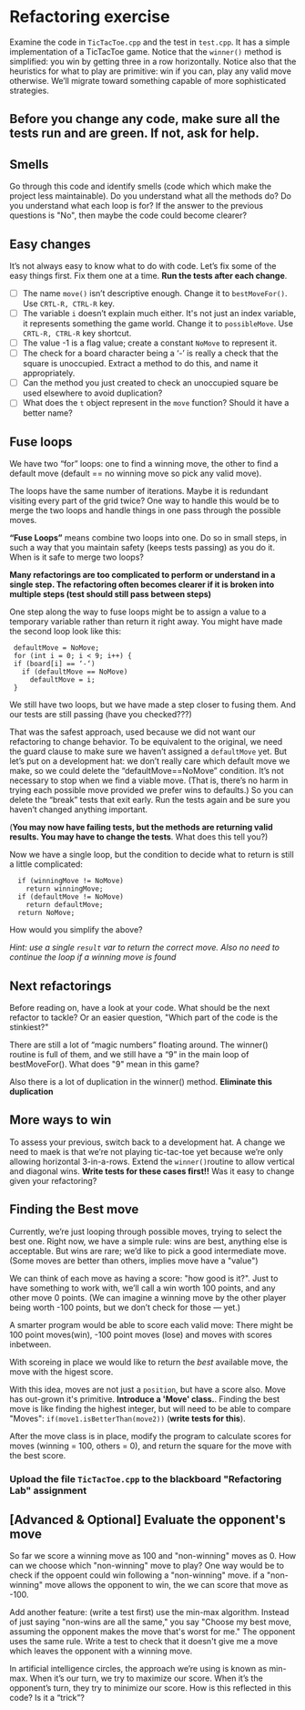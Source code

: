# Refactoring exercise

Examine the code in `TicTacToe.cpp` and the test in `test.cpp`. It has a simple implementation of a TicTacToe game.
Notice that the `winner()` method is simplified: you win by getting three in a row horizontally. 
Notice also that the heuristics for what to play are primitive: win if you can, play any valid move otherwise. 
We’ll migrate toward something capable of more sophisticated strategies.

## Before you change any code, make sure all the tests run and are green. If not, ask for help.

## Smells

Go through this code and identify smells (code which which make the project less maintainable). Do you understand what all the methods do? Do you understand what each loop is for? If the answer to the previous questions is "No", then maybe the code could become clearer? 

## Easy changes

It’s not always easy to know what to do with code. Let’s fix some of the easy things first.
Fix them one at a time. **Run the tests after each change**.

- [ ] The name `move()` isn’t descriptive enough. Change it to `bestMoveFor()`. Use  `CRTL-R, CTRL-R` key.
- [ ] The variable `i` doesn’t explain much either. It's not just an index variable, it represents something the game world. Change it to `possibleMove`. Use `CRTL-R, CTRL-R` key shortcut.
- [ ] The value -1 is a flag value; create a constant `NoMove` to represent it.
- [ ] The check for a board character being a ‘-’ is really a check that the square is unoccupied. Extract a method to do this, and name it appropriately.
- [ ] Can the method you just created to check an unoccupied square be used elsewhere to avoid duplication?
- [ ] What does the `t` object represent in the `move` function? Should it have a better name?

## Fuse loops

We have two “for” loops: one to find a winning move, the other to find a default move (default == no winning move so pick any valid move).

The loops have the same number of iterations. Maybe it is redundant visiting every part of the grid twice?
One way to handle this would be to merge the two loops and handle things in one pass through the possible moves.

**“Fuse Loops”** means combine two loops into one. Do so in small steps, in such a way that you maintain safety (keeps tests passing) as you do it. 
When is it safe to merge two loops?

**Many refactorings are too complicated to perform or understand in a single step. The refactoring often becomes clearer if it is broken into multiple steps (test should still pass between steps)**

One step along the way to fuse loops might be to assign a value to a temporary variable rather than return it right away. 
You might have made the second loop look like this:

```
 defaultMove = NoMove;
 for (int i = 0; i < 9; i++) {
 if (board[i] == ‘-‘)
   if (defaultMove == NoMove)
     defaultMove = i;
 }
 ```
 We still have two loops, but we have made a step closer to fusing them. And our tests are still passing (have you checked???)
 
 That was the safest approach, used because we did not want our refactoring to change behavior. 
 To be equivalent to the original, we need the guard clause to make sure we haven’t assigned a `defaultMove` yet.
 But let’s put on a development hat: we don’t really care which default move we make, so we could delete the “defaultMove==NoMove” condition. 
 It’s not necessary to stop when we find a viable move. (That is, there’s no harm in trying each possible move provided we prefer wins to defaults.) 
 So you can delete the “break” tests that exit early. Run the tests again and be sure you haven’t changed anything important.
 
 (**You may now have failing tests, but the methods are returning valid results. You may have to change the tests**. What does this tell you?)
 
 Now we have a single loop, but the condition to decide what to return is still a little complicated:
 
 ```
   if (winningMove != NoMove)
     return winningMove;
   if (defaultMove != NoMove)
     return defaultMove;
   return NoMove;
 ```
 
 How would you simplify the above?
 
 *Hint: use a single `result` var to return the correct move. Also no need to continue the loop if a winning move is found*
 
 ## Next refactorings
 
 Before reading on, have a look at your code. What should be the next refactor to tackle? Or an easier question, "Which part of the code is the stinkiest?"
 
 There are still a lot of “magic numbers” floating around. 
 The winner() routine is full of them, and we still have a “9” in the main loop of bestMoveFor().
 What does "9" mean in this game?
 
 Also there is a lot of duplication in the winner() method. **Eliminate this duplication**
 
 ## More ways to win
 
To assess your previous, switch back to a development hat. 
A change we need to maek is that we’re not playing tic-tac-toe yet because we’re only allowing horizontal 3-in-a-rows. 
Extend the `winner()`routine to allow vertical and diagonal wins. **Write tests for these cases first!!**
Was it easy to change given your refactoring?

 ## Finding the Best move
 
 Currently, we’re just looping through possible moves, trying to select the best one. 
 Right now, we have a simple rule: wins are best, 
 anything else is acceptable. But wins are rare; we’d like to pick a good intermediate move. 
 (Some moves are better than others, implies move have a "value")
 
 We can think of each move as having a score: "how good is it?". 
 Just to have something to work with, we’ll call a win worth 100 points, and any other move 0 points.
 (We can imagine a winning move by the other player being worth -100 points, but we don’t check for those — yet.)
 
 A smarter program would be able to score each valid move: There might be 100 point moves(win), -100 point moves (lose) and moves with scores inbetween.
 
 With scoreing in place we would like to return the *best* available move, the move with the higest score.
 
 With this idea, moves are not just a `position`, but have a score also. Move has out-grown it's primitive. **Introduce a 'Move' class.**. Finding the best move is like finding the highest integer, but will need to be able to compare "Moves": `if(move1.isBetterThan(move2))` (**write tests for this**).
 
 After the move class is in place, modify the program to calculate scores for moves (winning = 100, others = 0), and return the square for the move with the best score. 
 
 ### Upload the file `TicTacToe.cpp` to the blackboard "Refactoring Lab" assignment
 
 ## [Advanced & Optional] Evaluate the opponent's move
 
 So far we score a winning move as 100 and "non-winning" moves as 0. How can we choose which "non-winning" move to play? One way would be to check if the oppoent could win following a "non-winning" move. if a "non-winning" move allows the opponent to win, the we can score that move as -100.
 
Add another feature: (write a test first) use the min-max algorithm. Instead of just saying "non-wins are all the same," you say "Choose my best move, assuming the opponent makes the move that's worst for me." The opponent uses the same rule. Write a test to check that it doesn't give me a move which leaves the opponent with a winning move. 
 
 In artificial intelligence circles, the approach we’re using is known as min-max. When it’s our turn, we try to maximize our score. When it’s the opponent’s turn, they try to minimize our score. How is this reflected in this code? Is it a “trick”?
 
 
 
 
 
 
